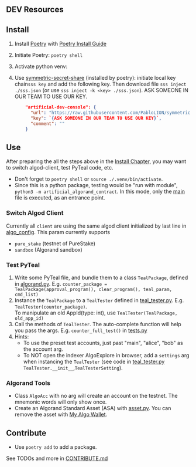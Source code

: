 ## DEV Resources

## Install

1. Install [Poetry](https://python-poetry.org/) with [Poetry Install Guide](https://python-poetry.org/docs/master/#installing-with-the-official-installer)
2. Initiate Poetry: `poetry shell`
3. Activate python venv:
4. Use [symmetric-secret-share](https://github.com/PabloLION/symmetric-secret-share) (installed by poetry): initiate local key chain`sss key` and add the following key. Then download file `sss inject ./sss.json` (or use `sss inject -k <key> ./sss.json`). ASK SOMEONE IN OUR TEAM TO USE OUR KEY.

   ```json
       "artificial-dev-console": {
         "url": "https://raw.githubusercontent.com/PabloLION/symmetric-secrete-share/main/tests/sample.encrypted",
         "key": `{ASK SOMEONE IN OUR TEAM TO USE OUR KEY}`,
         "comment": ""
       }
   ```

## Use

After preparing the all the steps above in the [Install Chapter](#install), you may want to switch algod-client, test PyTeal code, etc.

- Don't forget to `poetry shell` or `source ./.venv/bin/activate`.
- Since this is a python package, testing would be "run with module", `python3 -m artificial_algorand_contract`. In this mode, only the [main](./artificial_algorand_contract/__main__.py) file is executed, as an entrance point.

### Switch Algod Client

Currently all `client` are using the same algod client initialized by last line in [algo_config](./artificial_algorand_contract/classes/algo_config.py). This param currently supports

- `pure_stake` (testnet of PureStake)
- `sandbox` (Algorand sandbox)

### Test PyTeal

1. Write some PyTeal file, and bundle them to a class `TealPackage`, defined in [algorand.py](./artificial_algorand_contract/classes/algorand.py). E.g. `counter_package = TealPackage(approval_program(), clear_program(), teal_param, cmd_list)`
2. Instance the `TealPackage` to a `TealTester` defined in [teal_tester.py](./artificial_algorand_contract/classes/teal_tester.py). E.g. `TealTester(counter_package)`.  
   To manipulate an old AppId(type: int), use `TealTester(TealPackage, old_app_id)`
3. Call the methods of `TealTester`. The auto-complete function will help you pass the args. E.g. `counter_full_test()` in [tests.py](./artificial_algorand_contract/tests.py)
4. Hints:
   - To use the preset test accounts, just past "main", "alice", "bob" as the account arg.
   - To NOT open the indexer AlgoExplore in browser, add a `settings` arg when instancing the `TealTester` (see code in [teal_tester.py](./artificial_algorand_contract/classes/teal_tester.py) `TealTester.__init__`,`TealTesterSetting`).

### Algorand Tools

- Class `AlgoAcc` with no arg will create an account on the testnet. The mnemonic words will only show once.
- Create an Algorand Standard Asset (ASA) with [asset.py](./artificial_algorand_contract/classes/asset.py). You can remove the asset with [My Algo Wallet](https://wallet.myalgo.com/).

## Contribute

- Use `poetry add` to add a package.

See TODOs and more in [CONTRIBUTE.md](./docs/CONTRUBUTE.md)
